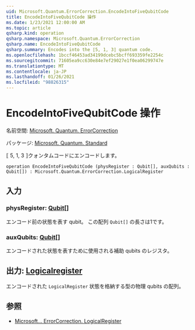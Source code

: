 ```yaml
---
uid: Microsoft.Quantum.ErrorCorrection.EncodeIntoFiveQubitCode
title: EncodeIntoFiveQubitCode 操作
ms.date: 1/23/2021 12:00:00 AM
ms.topic: article
qsharp.kind: operation
qsharp.namespace: Microsoft.Quantum.ErrorCorrection
qsharp.name: EncodeIntoFiveQubitCode
qsharp.summary: Encodes into the ⟦5, 1, 3⟧ quantum code.
ms.openlocfilehash: 1bccf46453ad34199dcebc5bcff693359fe2254c
ms.sourcegitcommit: 71605ea9cc630e84e7ef29027e1f0ea06299747e
ms.translationtype: MT
ms.contentlocale: ja-JP
ms.lasthandoff: 01/26/2021
ms.locfileid: "98826315"
---
```

# <a name="encodeintofivequbitcode-operation"></a>EncodeIntoFiveQubitCode 操作

名前空間: [Microsoft. Quantum. ErrorCorrection](xref:Microsoft.Quantum.ErrorCorrection)

パッケージ: [Microsoft. Quantum. Standard](https://nuget.org/packages/Microsoft.Quantum.Standard)


⟦ 5, 1, 3 ⟧クォンタムコードにエンコードします。

```qsharp
operation EncodeIntoFiveQubitCode (physRegister : Qubit[], auxQubits : Qubit[]) : Microsoft.Quantum.ErrorCorrection.LogicalRegister
```


## <a name="input"></a>入力

### <a name="physregister--qubit"></a>physRegister: [Qubit](xref:microsoft.quantum.lang-ref.qubit)[]

エンコード前の状態を表す qubit。 この配列 `Qubit[]` の長さは1です。


### <a name="auxqubits--qubit"></a>auxQubits: [Qubit](xref:microsoft.quantum.lang-ref.qubit)[]

エンコードされた状態を表すために使用される補助 qubits のレジスタ。



## <a name="output--logicalregister"></a>出力: [Logicalregister](xref:Microsoft.Quantum.ErrorCorrection.LogicalRegister)

エンコードされた `LogicalRegister` 状態を格納する型の物理 qubits の配列。

## <a name="see-also"></a>参照

- [Microsoft... ErrorCorrection. LogicalRegister](xref:Microsoft.Quantum.ErrorCorrection.LogicalRegister)